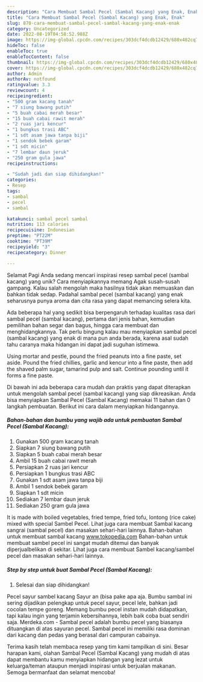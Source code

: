 ```yaml
---
description: "Cara Membuat Sambal Pecel (Sambal Kacang) yang Enak, Enak"
title: "Cara Membuat Sambal Pecel (Sambal Kacang) yang Enak, Enak"
slug: 870-cara-membuat-sambal-pecel-sambal-kacang-yang-enak-enak
category: Uncategorized
date: 2022-08-19T04:58:52.988Z
image: https://img-global.cpcdn.com/recipes/303dcf4dcdb12429/680x482cq70/sambal-pecel-sambal-kacang-foto-resep-utama.jpg
hideToc: false
enableToc: true
enableTocContent: false
thumbnail: https://img-global.cpcdn.com/recipes/303dcf4dcdb12429/680x482cq70/sambal-pecel-sambal-kacang-foto-resep-utama.jpg
cover: https://img-global.cpcdn.com/recipes/303dcf4dcdb12429/680x482cq70/sambal-pecel-sambal-kacang-foto-resep-utama.jpg
author: Admin
authorAv: notfound
ratingvalue: 3.3
reviewcount: 4
recipeingredient:
- "500 gram kacang tanah"
- "7 siung bawang putih"
- "5 buah cabai merah besar"
- "15 buah cabai rawit merah"
- "2 ruas jari kencur"
- "1 bungkus trasi ABC"
- "1 sdt asam jawa tanpa biji"
- "1 sendok bebek garam"
- "1 sdt micin"
- "7 lembar daun jeruk"
- "250 gram gula jawa"
recipeinstructions:

- "Sudah jadi dan siap dihidangkan!"
categories:
- Resep
tags:
- sambal
- pecel
- sambal

katakunci: sambal pecel sambal 
nutrition: 113 calories
recipecuisine: Indonesian
preptime: "PT22M"
cooktime: "PT39M"
recipeyield: "3"
recipecategory: Dinner

---
```



Selamat Pagi Anda sedang mencari inspirasi resep sambal pecel (sambal kacang) yang unik? Cara menyiapkannya memang Agak susah-susah gampang. Kalau salah mengolah maka hasilnya tidak akan memuaskan dan bahkan tidak sedap. Padahal sambal pecel (sambal kacang) yang enak seharusnya punya aroma dan cita rasa yang dapat memancing selera kita.


Ada beberapa hal yang sedikit bisa berpengaruh terhadap kualitas rasa dari sambal pecel (sambal kacang), pertama dari jenis bahan, kemudian pemilihan bahan segar dan bagus, hingga cara membuat dan menghidangkannya. Tak perlu bingung kalau mau menyiapkan sambal pecel (sambal kacang) yang enak di mana pun anda berada, karena asal sudah tahu caranya maka hidangan ini dapat jadi suguhan istimewa.

Using mortar and pestle, pound the fried peanuts into a fine paste, set aside. Pound the fried chillies, garlic and kencur into a fine paste, then add the shaved palm sugar, tamarind pulp and salt. Continue pounding until it forms a fine paste.


Di bawah ini ada beberapa cara mudah dan praktis yang dapat diterapkan untuk mengolah sambal pecel (sambal kacang) yang siap dikreasikan. Anda bisa menyiapkan Sambal Pecel (Sambal Kacang) memakai 11 bahan dan 0 langkah pembuatan. Berikut ini cara dalam menyiapkan hidangannya.

<!--inarticleads1-->

##### Bahan-bahan dan bumbu yang wajib ada untuk pembuatan Sambal Pecel (Sambal Kacang):

1. Gunakan 500 gram kacang tanah
1. Siapkan 7 siung bawang putih
1. Siapkan 5 buah cabai merah besar
1. Ambil 15 buah cabai rawit merah
1. Persiapkan 2 ruas jari kencur
1. Persiapkan 1 bungkus trasi ABC
1. Gunakan 1 sdt asam jawa tanpa biji
1. Ambil 1 sendok bebek garam
1. Siapkan 1 sdt micin
1. Sediakan 7 lembar daun jeruk
1. Sediakan 250 gram gula jawa


It is made with boiled vegetables, fried tempe, fried tofu, lontong (rice cake) mixed with special Sambel Pecel. Lihat juga cara membuat Sambal kacang sangrai (sambal pecel) dan masakan sehari-hari lainnya. Bahan-bahan untuk membuat sambal kacang www.tokopedia.com Bahan-bahan untuk membuat sambel pecel ini sangat mudah ditemui dan banyak diperjualbelikan di sekitar. Lihat juga cara membuat Sambel kacang/sambel pecel dan masakan sehari-hari lainnya. 

<!--inarticleads2-->

##### Step by step untuk buat Sambal Pecel (Sambal Kacang):


1. Selesai dan siap dihidangkan!

Pecel sayur sambel kacang Sayur an (bisa pake apa aja. Bumbu sambal ini sering dijadikan pelengkap untuk pecel sayur, pecel lele, bahkan jadi cocolan tempe goreng. Memang bumbu pecel instan mudah didapatkan, tapi kalau ingin yang terjamin kebersihannya, lebih baik coba buat sendiri saja. Merdeka.com - Sambal pecel adalah bumbu pecel yang biasanya dituangkan di atas sayuran pecel. Sambal pecel ini memiliki rasa dominan dari kacang dan pedas yang berasal dari campuran cabainya. 

Terima kasih telah membaca resep yang tim kami tampilkan di sini. Besar harapan kami, olahan Sambal Pecel (Sambal Kacang) yang mudah di atas dapat membantu kamu menyiapkan hidangan yang lezat untuk keluarga/teman ataupun menjadi inspirasi untuk berjualan makanan. Semoga bermanfaat dan selamat mencoba!
